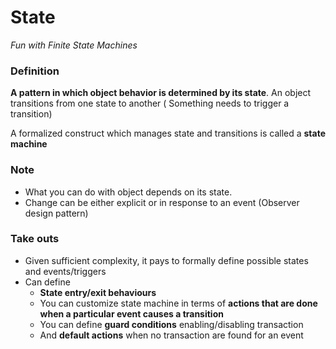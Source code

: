 # State

*Fun with Finite State Machines*

### Definition

**A pattern in which object behavior is determined by its state**. An object transitions from one state to another (
Something needs to trigger a transition)

A formalized construct which manages state and transitions is called a **state machine**

### Note

- What you can do with object depends on its state.
- Change can be either explicit or in response to an event (Observer design pattern)

### Take outs

- Given sufficient complexity, it pays to formally define possible states and events/triggers
- Can define
    - **State entry/exit behaviours**
    - You can customize state machine in terms of **actions that are done when a particular event causes a transition**
    - You can define **guard conditions** enabling/disabling transaction
    - And **default actions** when no transaction are found for an event